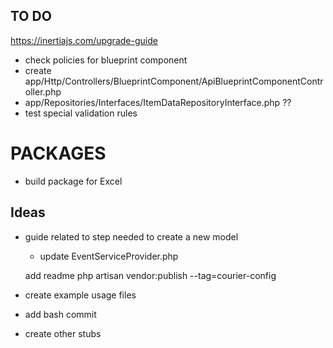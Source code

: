 ## TO DO

https://inertiajs.com/upgrade-guide
- check policies for blueprint component
- create app/Http/Controllers/BlueprintComponent/ApiBlueprintComponentController.php
- app/Repositories/Interfaces/ItemDataRepositoryInterface.php ??
- test special validation rules

# PACKAGES

- build package for Excel

## Ideas

- guide related to step needed to create a new model
    - update EventServiceProvider.php
  
  add readme 
  php artisan vendor:publish --tag=courier-config

- create example usage files
- add bash commit
- create other stubs
